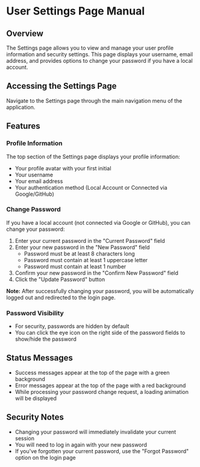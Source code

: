 # User Settings Page Manual

## Overview
The Settings page allows you to view and manage your user profile information and security settings. This page displays your username, email address, and provides options to change your password if you have a local account.

## Accessing the Settings Page
Navigate to the Settings page through the main navigation menu of the application.

## Features

### Profile Information
The top section of the Settings page displays your profile information:
- Your profile avatar with your first initial
- Your username
- Your email address
- Your authentication method (Local Account or Connected via Google/GitHub)

### Change Password
If you have a local account (not connected via Google or GitHub), you can change your password:

1. Enter your current password in the "Current Password" field
2. Enter your new password in the "New Password" field
   - Password must be at least 8 characters long
   - Password must contain at least 1 uppercase letter
   - Password must contain at least 1 number
3. Confirm your new password in the "Confirm New Password" field
4. Click the "Update Password" button

**Note:** After successfully changing your password, you will be automatically logged out and redirected to the login page.

### Password Visibility
- For security, passwords are hidden by default
- You can click the eye icon on the right side of the password fields to show/hide the password

## Status Messages
- Success messages appear at the top of the page with a green background
- Error messages appear at the top of the page with a red background
- While processing your password change request, a loading animation will be displayed

## Security Notes
- Changing your password will immediately invalidate your current session
- You will need to log in again with your new password
- If you've forgotten your current password, use the "Forgot Password" option on the login page 